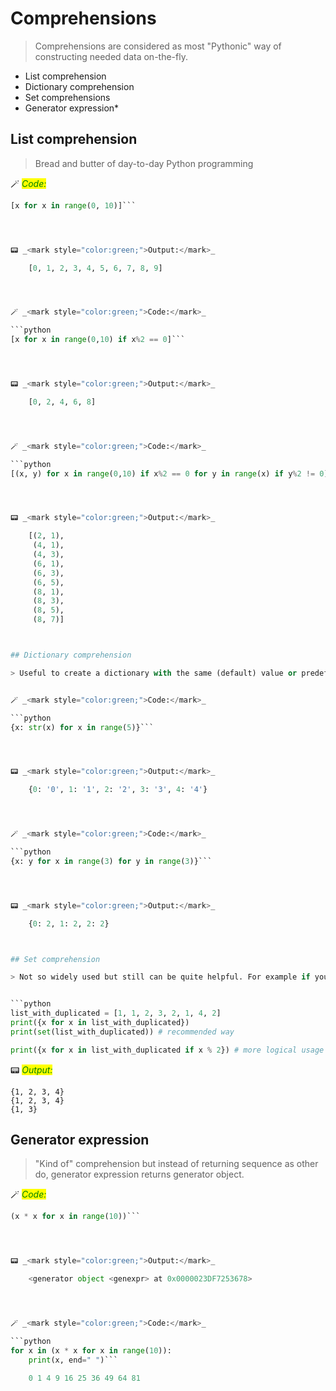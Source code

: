 # Comprehensions

> Comprehensions are considered as most "Pythonic" way of constructing needed data on-the-fly.


* List comprehension
* Dictionary comprehension
* Set comprehensions
* Generator expression\*

## List comprehension

> Bread and butter of day-to-day Python programming


🪄 _<mark style="color:green;">Code:</mark>_

```python
[x for x in range(0, 10)]```




📟 _<mark style="color:green;">Output:</mark>_

    [0, 1, 2, 3, 4, 5, 6, 7, 8, 9]




🪄 _<mark style="color:green;">Code:</mark>_

```python
[x for x in range(0,10) if x%2 == 0]```




📟 _<mark style="color:green;">Output:</mark>_

    [0, 2, 4, 6, 8]




🪄 _<mark style="color:green;">Code:</mark>_

```python
[(x, y) for x in range(0,10) if x%2 == 0 for y in range(x) if y%2 != 0]```




📟 _<mark style="color:green;">Output:</mark>_

    [(2, 1),
     (4, 1),
     (4, 3),
     (6, 1),
     (6, 3),
     (6, 5),
     (8, 1),
     (8, 3),
     (8, 5),
     (8, 7)]



## Dictionary comprehension

> Useful to create a dictionary with the same (default) value or predefined by some logic


🪄 _<mark style="color:green;">Code:</mark>_

```python
{x: str(x) for x in range(5)}```




📟 _<mark style="color:green;">Output:</mark>_

    {0: '0', 1: '1', 2: '2', 3: '3', 4: '4'}




🪄 _<mark style="color:green;">Code:</mark>_

```python
{x: y for x in range(3) for y in range(3)}```




📟 _<mark style="color:green;">Output:</mark>_

    {0: 2, 1: 2, 2: 2}



## Set comprehension

> Not so widely used but still can be quite helpful. For example if you read lines from the file you can collect unqiue ones.


```python
list_with_duplicated = [1, 1, 2, 3, 2, 1, 4, 2]
print({x for x in list_with_duplicated})
print(set(list_with_duplicated)) # recommended way

print({x for x in list_with_duplicated if x % 2}) # more logical usage
```

📟 _<mark style="color:green;">Output:</mark>_

    {1, 2, 3, 4}
    {1, 2, 3, 4}
    {1, 3}


## Generator expression

> "Kind of" comprehension but instead of returning sequence as other do, generator expression returns generator object.


🪄 _<mark style="color:green;">Code:</mark>_

```python
(x * x for x in range(10))```




📟 _<mark style="color:green;">Output:</mark>_

    <generator object <genexpr> at 0x0000023DF7253678>




🪄 _<mark style="color:green;">Code:</mark>_

```python
for x in (x * x for x in range(10)):
    print(x, end=" ")```

    0 1 4 9 16 25 36 49 64 81